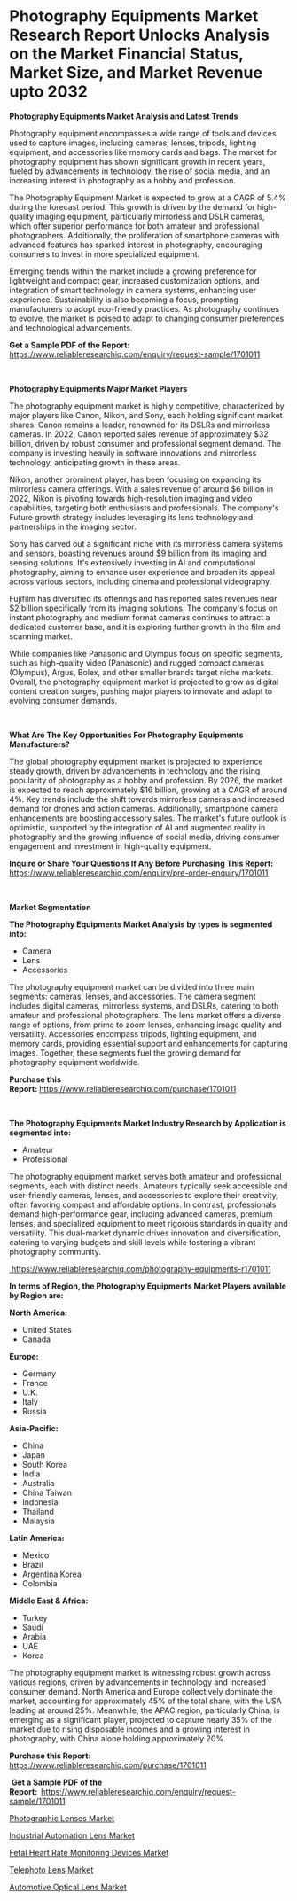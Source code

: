 <p><h1>Photography Equipments Market Research Report Unlocks Analysis on the Market Financial Status, Market Size, and Market Revenue upto 2032</h1></p><p><strong>Photography Equipments Market Analysis and Latest Trends</strong></p>
<p><p>Photography equipment encompasses a wide range of tools and devices used to capture images, including cameras, lenses, tripods, lighting equipment, and accessories like memory cards and bags. The market for photography equipment has shown significant growth in recent years, fueled by advancements in technology, the rise of social media, and an increasing interest in photography as a hobby and profession.</p><p>The Photography Equipment Market is expected to grow at a CAGR of 5.4% during the forecast period. This growth is driven by the demand for high-quality imaging equipment, particularly mirrorless and DSLR cameras, which offer superior performance for both amateur and professional photographers. Additionally, the proliferation of smartphone cameras with advanced features has sparked interest in photography, encouraging consumers to invest in more specialized equipment.</p><p>Emerging trends within the market include a growing preference for lightweight and compact gear, increased customization options, and integration of smart technology in camera systems, enhancing user experience. Sustainability is also becoming a focus, prompting manufacturers to adopt eco-friendly practices. As photography continues to evolve, the market is poised to adapt to changing consumer preferences and technological advancements.</p></p>
<p><strong>Get a Sample PDF of the Report:&nbsp;</strong> <a href="https://www.reliableresearchiq.com/enquiry/request-sample/1701011?utm_campaign=1900&utm_medium=2&utm_source=Github&utm_content=ia&utm_term=27032025&utm_id=photography-equipments">https://www.reliableresearchiq.com/enquiry/request-sample/1701011</a></p>
<p>&nbsp;</p>
<p><strong>Photography Equipments Major Market Players</strong></p>
<p><p>The photography equipment market is highly competitive, characterized by major players like Canon, Nikon, and Sony, each holding significant market shares. Canon remains a leader, renowned for its DSLRs and mirrorless cameras. In 2022, Canon reported sales revenue of approximately $32 billion, driven by robust consumer and professional segment demand. The company is investing heavily in software innovations and mirrorless technology, anticipating growth in these areas.</p><p>Nikon, another prominent player, has been focusing on expanding its mirrorless camera offerings. With a sales revenue of around $6 billion in 2022, Nikon is pivoting towards high-resolution imaging and video capabilities, targeting both enthusiasts and professionals. The company's Future growth strategy includes leveraging its lens technology and partnerships in the imaging sector.</p><p>Sony has carved out a significant niche with its mirrorless camera systems and sensors, boasting revenues around $9 billion from its imaging and sensing solutions. It's extensively investing in AI and computational photography, aiming to enhance user experience and broaden its appeal across various sectors, including cinema and professional videography.</p><p>Fujifilm has diversified its offerings and has reported sales revenues near $2 billion specifically from its imaging solutions. The company's focus on instant photography and medium format cameras continues to attract a dedicated customer base, and it is exploring further growth in the film and scanning market.</p><p>While companies like Panasonic and Olympus focus on specific segments, such as high-quality video (Panasonic) and rugged compact cameras (Olympus), Argus, Bolex, and other smaller brands target niche markets. Overall, the photography equipment market is projected to grow as digital content creation surges, pushing major players to innovate and adapt to evolving consumer demands.</p></p>
<p>&nbsp;</p>
<p><strong>What Are The Key Opportunities For Photography Equipments Manufacturers?</strong></p>
<p><p>The global photography equipment market is projected to experience steady growth, driven by advancements in technology and the rising popularity of photography as a hobby and profession. By 2026, the market is expected to reach approximately $16 billion, growing at a CAGR of around 4%. Key trends include the shift towards mirrorless cameras and increased demand for drones and action cameras. Additionally, smartphone camera enhancements are boosting accessory sales. The market's future outlook is optimistic, supported by the integration of AI and augmented reality in photography and the growing influence of social media, driving consumer engagement and investment in high-quality equipment.</p></p>
<p><strong>Inquire or Share Your Questions If Any Before Purchasing This Report:</strong> <a href="https://www.reliableresearchiq.com/enquiry/pre-order-enquiry/1701011?utm_campaign=1900&utm_medium=2&utm_source=Github&utm_content=ia&utm_term=27032025&utm_id=photography-equipments">https://www.reliableresearchiq.com/enquiry/pre-order-enquiry/1701011</a></p>
<p>&nbsp;</p>
<p><strong>Market Segmentation</strong></p>
<p><strong>The Photography Equipments Market Analysis by types is segmented into:</strong></p>
<p><ul><li>Camera</li><li>Lens</li><li>Accessories</li></ul></p>
<p><p>The photography equipment market can be divided into three main segments: cameras, lenses, and accessories. The camera segment includes digital cameras, mirrorless systems, and DSLRs, catering to both amateur and professional photographers. The lens market offers a diverse range of options, from prime to zoom lenses, enhancing image quality and versatility. Accessories encompass tripods, lighting equipment, and memory cards, providing essential support and enhancements for capturing images. Together, these segments fuel the growing demand for photography equipment worldwide.</p></p>
<p><strong>Purchase this Report:&nbsp;</strong><a href="https://www.reliableresearchiq.com/purchase/1701011?utm_campaign=1900&utm_medium=2&utm_source=Github&utm_content=ia&utm_term=27032025&utm_id=photography-equipments">https://www.reliableresearchiq.com/purchase/1701011</a></p>
<p>&nbsp;</p>
<p><strong>The Photography Equipments Market Industry Research by Application is segmented into:</strong></p>
<p><ul><li>Amateur</li><li>Professional</li></ul></p>
<p><p>The photography equipment market serves both amateur and professional segments, each with distinct needs. Amateurs typically seek accessible and user-friendly cameras, lenses, and accessories to explore their creativity, often favoring compact and affordable options. In contrast, professionals demand high-performance gear, including advanced cameras, premium lenses, and specialized equipment to meet rigorous standards in quality and versatility. This dual-market dynamic drives innovation and diversification, catering to varying budgets and skill levels while fostering a vibrant photography community.</p></p>
<p><a href="https://www.reliableresearchiq.com/photography-equipments-r1701011?utm_campaign=1900&utm_medium=2&utm_source=Github&utm_content=ia&utm_term=27032025&utm_id=photography-equipments">&nbsp;https://www.reliableresearchiq.com/photography-equipments-r1701011</a></p>
<p><strong>In terms of Region, the Photography Equipments Market Players available by Region are:</strong></p>
<p>
    <p> <strong> North America: </strong>
        <ul>
            <li>United States</li>
            <li>Canada</li>
        </ul>
        </p> 
    <p> <strong> Europe: </strong>
        <ul>
            <li>Germany</li>
            <li>France</li>
            <li>U.K.</li>
            <li>Italy</li>
            <li>Russia</li>
        </ul>
        </p> 
    <p> <strong> Asia-Pacific: </strong>
        <ul>
            <li>China</li>
            <li>Japan</li>
            <li>South Korea</li>
            <li>India</li>
            <li>Australia</li>
            <li>China Taiwan</li>
            <li>Indonesia</li>
            <li>Thailand</li>
            <li>Malaysia</li>
        </ul>
        </p> 
    <p> <strong> Latin America: </strong>
        <ul>
            <li>Mexico</li>
            <li>Brazil</li>
            <li>Argentina Korea</li>
            <li>Colombia</li>
        </ul>
        </p> 
    <p> <strong> Middle East & Africa: </strong>
        <ul>
            <li>Turkey</li>
            <li>Saudi</li>
            <li>Arabia</li>
            <li>UAE</li>
            <li>Korea</li>
        </ul>
    </p>
    </p>
<p><p>The photography equipment market is witnessing robust growth across various regions, driven by advancements in technology and increased consumer demand. North America and Europe collectively dominate the market, accounting for approximately 45% of the total share, with the USA leading at around 25%. Meanwhile, the APAC region, particularly China, is emerging as a significant player, projected to capture nearly 35% of the market due to rising disposable incomes and a growing interest in photography, with China alone holding approximately 20%.</p></p>
<p><strong>Purchase this Report: </strong><a href="https://www.reliableresearchiq.com/purchase/1701011?utm_campaign=1900&utm_medium=2&utm_source=Github&utm_content=ia&utm_term=27032025&utm_id=photography-equipments">https://www.reliableresearchiq.com/purchase/1701011</a></p>
<p>&nbsp;<strong>Get a Sample PDF of the Report:&nbsp;&nbsp;</strong><a href="https://www.reliableresearchiq.com/enquiry/request-sample/1701011?utm_campaign=1900&utm_medium=2&utm_source=Github&utm_content=ia&utm_term=27032025&utm_id=photography-equipments">https://www.reliableresearchiq.com/enquiry/request-sample/1701011</a></p>
<p><strong></strong></p>
<p><p><a href="https://github.com/busamoleankk/Market-Research-Report-List-1/blob/main/photographic-lenses-market.md?utm_campaign=1900&utm_medium=2&utm_source=Github&utm_content=ia&utm_term=27032025&utm_id=photography-equipments">Photographic Lenses Market</a></p><p><a href="https://github.com/marcayaminig/Market-Research-Report-List-1/blob/main/industrial-automation-lens-market.md?utm_campaign=1900&utm_medium=2&utm_source=Github&utm_content=ia&utm_term=27032025&utm_id=photography-equipments">Industrial Automation Lens Market</a></p><p><a href="https://github.com/awwqamet/Market-Research-Report-List-1/blob/main/fetal-heart-rate-monitoring-devices-market.md?utm_campaign=1900&utm_medium=2&utm_source=Github&utm_content=ia&utm_term=27032025&utm_id=photography-equipments">Fetal Heart Rate Monitoring Devices Market</a></p><p><a href="https://github.com/chillwervenu/Market-Research-Report-List-1/blob/main/telephoto-lens-market.md?utm_campaign=1900&utm_medium=2&utm_source=Github&utm_content=ia&utm_term=27032025&utm_id=photography-equipments">Telephoto Lens Market</a></p><p><a href="https://github.com/yodhafirorae/Market-Research-Report-List-1/blob/main/automotive-optical-lens-market.md?utm_campaign=1900&utm_medium=2&utm_source=Github&utm_content=ia&utm_term=27032025&utm_id=photography-equipments">Automotive Optical Lens Market</a></p></p>